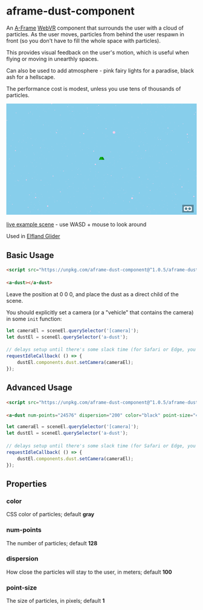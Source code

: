 aframe-dust-component
===

An [A-Frame](https://aframe.io) [WebVR](https://webvr.info/) component that surrounds the user
with a cloud of particles.
As the user moves, particles from behind the user respawn in front
(so you don't have to fill the whole space with particles).

This provides visual feedback on the user's motion, which is useful when flying or
moving in unearthly spaces.

Can also be used to add atmosphere - pink fairy lights for a paradise,
black ash for a hellscape.

The performance cost is modest, unless you use tens of thousands of particles.

![sample screenshot](sample.png)

[live example scene](https://dougreeder.github.io/aframe-dust-component/example.html) - use WASD + mouse to look around

Used in [Elfland Glider](https://elfland-glider.surge.sh/)

Basic Usage
---
```html
<script src="https://unpkg.com/aframe-dust-component@^1.0.5/aframe-dust-component.js"></script>

<a-dust></a-dust>
```
Leave the position at 0 0 0, and place the dust as a direct child of the scene.

You should explicitly set a camera (or a "vehicle" that contains the camera)
in some `init` function:
```javascript
let cameraEl = sceneEl.querySelector('[camera]');
let dustEl = sceneEl.querySelector('a-dust');

// delays setup until there's some slack time (for Safari or Edge, you'll need to polyfill requestIdleCallback)
requestIdleCallback( () => {
	dustEl.components.dust.setCamera(cameraEl);
});

```


Advanced Usage
---
```html
<script src="https://unpkg.com/aframe-dust-component@^1.0.5/aframe-dust-component.js"></script>

<a-dust num-points="24576" dispersion="200" color="black" point-size="4"></a-dust>
```

```javascript
let cameraEl = sceneEl.querySelector('[camera]');
let dustEl = sceneEl.querySelector('a-dust');

// delays setup until there's some slack time (for Safari or Edge, you'll need to polyfill requestIdleCallback)
requestIdleCallback( () => {
	dustEl.components.dust.setCamera(cameraEl);
});

```

Properties
---

### color
CSS color of particles; default **gray**

### num-points
The number of particles; default **128**

### dispersion
How close the particles will stay to the user, in meters; default **100**

### point-size
The size of particles, in pixels; default **1**
